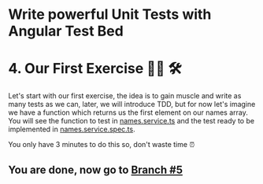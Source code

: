 # Write powerful Unit Tests with Angular Test Bed

# 4.  Our First Exercise 🏋️‍💪 🛠

Let's start with our first exercise, the idea is to gain muscle and write as many tests as we can, later, we will introduce TDD, but for now let's imagine we have a function which returns us the first element on our names array. You will see the function to test in [names.service.ts](https://github.com/seagomezar/ng-col-angular-ut/blob/step4/src/app/names.service.ts) and the test ready to be implemented in [names.service.spec.ts](https://github.com/seagomezar/ng-col-angular-ut/blob/step4/src/app/names.service.spec.ts).

You only have 3 minutes to do this so, don't waste time ⏰

## You are done, now go to [Branch #5](https://github.com/seagomezar/ng-col-angular-ut/tree/step5)